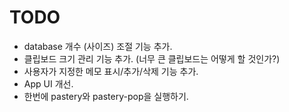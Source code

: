 # TODO
- database 개수 (사이즈) 조절 기능 추가. 
- 클립보드 크기 관리 기능 추가. (너무 큰 클립보드는 어떻게 할 것인가?)
- 사용자가 지정한 메모 표시/추가/삭제 기능 추가.
- App UI 개선.
- 한번에 pastery와 pastery-pop을 실행하기.